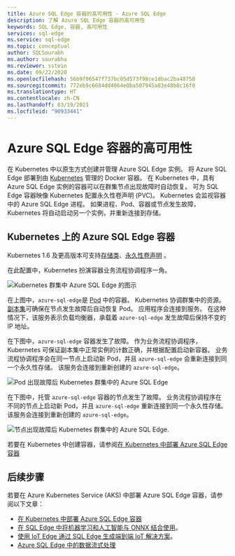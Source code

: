 ```yaml
---
title: Azure SQL Edge 容器的高可用性 - Azure SQL Edge
description: 了解 Azure SQL Edge 容器的高可用性
keywords: SQL Edge, 容器, 高可用性
services: sql-edge
ms.service: sql-edge
ms.topic: conceptual
author: SQLSourabh
ms.author: sourabha
ms.reviewer: sstein
ms.date: 09/22/2020
ms.openlocfilehash: 56b9f06547f737bc05d573f98ce1dbac2ba48758
ms.sourcegitcommit: 772eb9c6684dd4864e0ba507945a83e48b8c16f0
ms.translationtype: HT
ms.contentlocale: zh-CN
ms.lasthandoff: 03/19/2021
ms.locfileid: "90933441"
---
```

# <a name="high-availability-for-azure-sql-edge-containers"></a>Azure SQL Edge 容器的高可用性

在 Kubernetes 中以原生方式创建并管理 Azure SQL Edge 实例。 将 Azure SQL Edge 部署到由 [Kubernetes](https://kubernetes.io/) 管理的 Docker 容器。 在 Kubernetes 中，具有 Azure SQL Edge 实例的容器可以在群集节点出现故障时自动恢复。 可为 SQL Edge 容器映像 Kubernetes 配置永久性卷声明 (PVC)。 Kubernetes 会监视容器中的 Azure SQL Edge 进程。 如果进程、Pod、容器或节点发生故障，Kubernetes 将自动启动另一个实例，并重新连接到存储。

## <a name="azure-sql-edge-containers-on-kubernetes"></a>Kubernetes 上的 Azure SQL Edge 容器

Kubernetes 1.6 及更高版本可支持[存储类](https://kubernetes.io/docs/concepts/storage/storage-classes/)、[永久性卷声明](https://kubernetes.io/docs/concepts/storage/storage-classes/#persistentvolumeclaims) 。

在此配置中，Kubernetes 扮演容器业务流程协调程序一角。 

![Kubernetes 群集中 Azure SQL Edge 的图示](media/deploy-kubernetes/kubernetes-sql-edge.png)

在上图中，`azure-sql-edge`是 [Pod](https://kubernetes.io/docs/concepts/workloads/pods/pod/) 中的容器。 Kubernetes 协调群集中的资源。 [副本集](https://kubernetes.io/docs/concepts/workloads/controllers/replicaset/)可确保在节点发生故障后自动恢复 Pod。 应用程序会连接到服务。 在这种情况下，该服务表示负载均衡器，承载着 `azure-sql-edge` 发生故障后保持不变的 IP 地址。

在下图中，`azure-sql-edge` 容器发生了故障。 作为业务流程协调程序，Kubernetes 可保证副本集中正常实例的计数正确，并根据配置启动新容器。 业务流程协调程序会在同一节点上启动新 Pod，并且 `azure-sql-edge` 会重新连接到同一个永久性存储。 该服务会连接到重新创建的 `azure-sql-edge`。

![Pod 出现故障后 Kubernetes 群集中的 Azure SQL Edge](media/deploy-kubernetes/kubernetes-sql-edge-after-pod-fail.png)

在下图中，托管 `azure-sql-edge` 容器的节点发生了故障。 业务流程协调程序在不同的节点上启动新 Pod，并且 `azure-sql-edge` 重新连接到同一个永久性存储。 该服务会连接到重新创建的 `azure-sql-edge`。

![节点出现故障后 Kubernetes 群集中的 Azure SQL Edge](media/deploy-kubernetes/kubernetes-sql-edge-after-node-fail.png).

若要在 Kubernetes 中创建容器，请参阅[在 Kubernetes 中部署 Azure SQL Edge 容器](deploy-Kubernetes.md)

## <a name="next-steps"></a>后续步骤

若要在 Azure Kubernetes Service (AKS) 中部署 Azure SQL Edge 容器，请参阅以下文章：
- [在 Kubernetes 中部署 Azure SQL Edge 容器](deploy-Kubernetes.md)
- [在 SQL Edge 中将机器学习和人工智能与 ONNX 结合使用](onnx-overview.md)。
- [使用 IoT Edge 通过 SQL Edge 生成端到端 IoT 解决方案](tutorial-deploy-azure-resources.md)。
- [Azure SQL Edge 中的数据流式处理](stream-data.md)